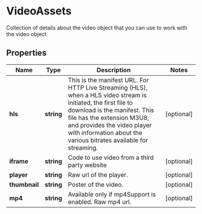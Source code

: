 
# VideoAssets

Collection of details about the video object that you can use to work with the video object.
## Properties

Name | Type | Description | Notes
------------ | ------------- | ------------- | -------------
**hls** | **string** | This is the manifest URL. For HTTP Live Streaming (HLS), when a HLS video stream is initiated, the first file to download is the manifest. This file has the extension M3U8, and provides the video player with information about the various bitrates available for streaming. |  [optional]
**iframe** | **string** | Code to use video from a third party website |  [optional]
**player** | **string** | Raw url of the player. |  [optional]
**thumbnail** | **string** | Poster of the video. |  [optional]
**mp4** | **string** | Available only if mp4Support is enabled. Raw mp4 url. |  [optional]


